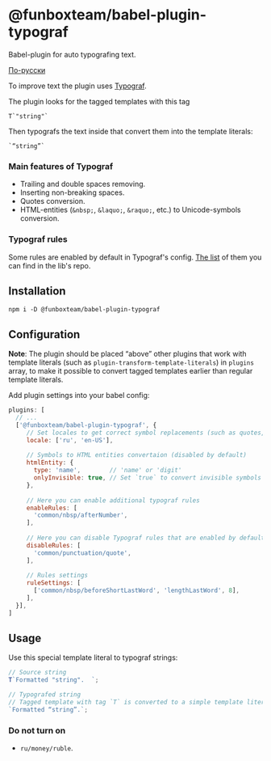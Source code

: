 # @funboxteam/babel-plugin-typograf

Babel-plugin for auto typografing text.

[По-русски](./README.ru.md)

To improve text the plugin uses [Typograf](https://github.com/typograf/typograf). 

The plugin looks for the tagged templates with this tag

```
T`"string"`
```

Then typografs the text inside that convert them into the template literals:

```
`“string”`
``` 

### Main features of Typograf

* Trailing and double spaces removing.
* Inserting non-breaking spaces.
* Quotes conversion.
* HTML-entities (`&nbsp;`, `&laquo;`, `&raquo;`, etc.) to Unicode-symbols conversion.

### Typograf rules

Some rules are enabled by default in Typograf's config. 
[The list](https://github.com/typograf/typograf/blob/dev/docs/RULES.ru.md) of them you can find in the lib's repo.

## Installation

`npm i -D @funboxteam/babel-plugin-typograf`

## Configuration 

**Note**:
The plugin should be placed “above” other plugins that work with template literals (such as `plugin-transform-template-literals`) in `plugins` array, to make it possible to convert tagged templates earlier than regular template literals.

Add plugin settings into your babel config:

```js
plugins: [
  // ...
  ['@funboxteam/babel-plugin-typograf', {
     // Set locales to get correct symbol replacements (such as quotes, dashes, etc.)
     locale: ['ru', 'en-US'],
     
     // Symbols to HTML entities convertaion (disabled by default)
     htmlEntity: {
       type: 'name',        // 'name' or 'digit'
       onlyInvisible: true, // Set `true` to convert invisible symbols only
     },
     
     // Here you can enable additional typograf rules
     enableRules: [
       'common/nbsp/afterNumber',
     ],
     
     // Here you can disable Typograf rules that are enabled by default
     disableRules: [
       'common/punctuation/quote',
     ],
     
     // Rules settings
     ruleSettings: [
       ['common/nbsp/beforeShortLastWord', 'lengthLastWord', 8],
     ],
  }],
]
```

## Usage

Use this special template literal to typograf strings:

```js
// Source string
T`Formatted "string".  `;

// Typografed string
// Tagged template with tag `T` is converted to a simple template literal
`Formatted “string”.`;
```

### Do not turn on

* `ru/money/ruble`.
